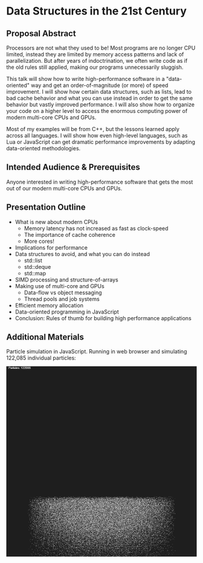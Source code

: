 # Data Structures in the 21st Century

## Proposal Abstract

Processors are not what they used to be! Most programs are no longer CPU
limited, instead they are limited by memory access patterns and lack of
parallelization. But after years of indoctrination, we often write code as if
the old rules still applied, making our programs unnecessarily sluggish.

This talk will show how to write high-performance software in a "data-oriented"
way and get an order-of-magnitude (or more) of speed improvement. I will show
how certain data structures, such as lists, lead to bad cache behavior and
what you can use instead in order to get the same behavior but vastly improved
performance. I will also show how to organize your code on a higher level to
access the enormous computing power of modern multi-core CPUs and GPUs.

Most of my examples will be from C++, but the lessons learned apply across all
languages. I will show how even high-level languages, such as Lua or JavaScript
can get dramatic performance improvements by adapting data-oriented
methodologies.

## Intended Audience & Prerequisites

Anyone interested in writing high-performance software that gets the most
out of our modern multi-core CPUs and GPUs.

## Presentation Outline

* What is new about modern CPUs
	* Memory latency has not increased as fast as clock-speed
	* The importance of cache coherence
	* More cores!
* Implications for performance
* Data structures to avoid, and what you can do instead
	* std::list
	* std::deque
	* std::map
* SIMD processing and structure-of-arrays
* Making use of multi-core and GPUs
	* Data-flow vs object messaging
	* Thread pools and job systems
* Efficient memory allocation
* Data-oriented programming in JavaScript
* Conclusion: Rules of thumb for building high performance applications

## Additional Materials

Particle simulation in JavaScript. Running in web browser and simulating
122,085 individual particles:

![Particle Simulation](javascript-particles.png)
